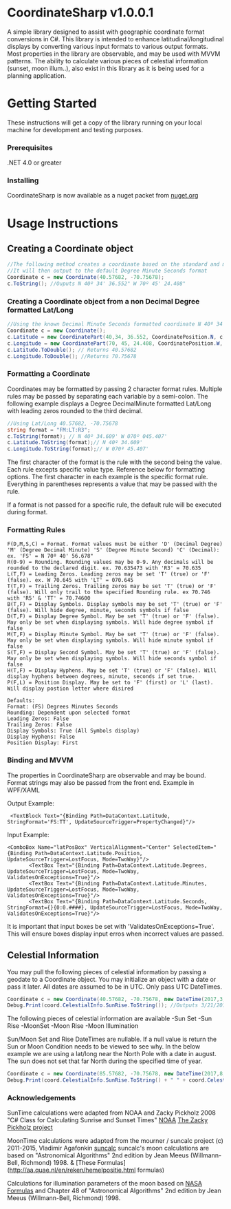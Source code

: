 # CoordinateSharp v1.0.0.1
A simple library designed to assist with geographic coordinate format conversions in C#. This library is intended to enhance latitudinal/longitudinal displays by converting various input formats to various output formats. Most properties in the library are observable, and may be used with MVVM patterns. The ability to calculate various pieces of celestial information (sunset, moon illum..), also exist in this library as it is being used for a planning application.

# Getting Started
These instructions will get a copy of the library running on your local machine for development and testing purposes.

### Prerequisites
.NET 4.0 or greater

### Installing
CoordinateSharp is now available as a nuget packet from [nuget.org](https://www.nuget.org/packages/CoordinateSharp/)

# Usage Instructions

## Creating a Coordinate object

```C#
//The following method creates a coordinate based on the standard and most widely used Decimal Degree format.
//It will then output to the default Degree Minute Seconds format
Coordinate c = new Coordinate(40.57682, -70.75678);
c.ToString(); //Ouputs N 40º 34' 36.552" W 70º 45' 24.408"
```
### Creating a Coordinate object from a non Decimal Degree formatted Lat/Long

```C#
//Using the known Decimal Minute Seconds formatted coordinate N 40º 34' 36.552" W 70º 45' 24.408"
Coordinate c = new Coordinate();
c.Latitude = new CoordinatePart(40,34, 36.552, CoordinatePosition.N, c);
c.Longitude = new CoordinatePart(70, 45, 24.408, CoordinatePosition.W, c);
c.Latitude.ToDouble(); // Returns 40.57682
c.Longitude.ToDouble(); //Returns 70.75678
```
### Formatting a Coordinate

Coordinates may be formatted by passing 2 character format rules. Multiple rules may be passed by separating each variable by a semi-colon. The following example displays a Degree DecimalMinute formatted Lat/Long with leading zeros rounded to the third decimal.
```C#
//Using Lat/Long 40.57682, -70.75678 
string format = "FM:LT:R3";
c.ToString(format); // N 40º 34.609' W 070º 045.407'
c.Latitude.ToString(format);// N 40º 34.609'
c.Longitude.ToString(format);// W 070º 45.407'
```

The first character of the format is the rule with the second being the value. Each rule excepts specific value type. Reference below for formatting options. The first character in each example is the specific format rule. Everything in parentheses represents a value that may be passed with the rule.

If a format is not passed for a specific rule, the default rule will be executed during format.

### Formatting Rules

```
F(D,M,S,C) = Format. Format values must be either 'D' (Decimal Degree) 'M' (Degree Decimal Minute) 'S' (Degree Minute Second) 'C' (Decimal): ex. 'FS' = N 70º 40' 56.678"
R(0-9) = Rounding. Rounding values may be 0-9. Any decimals will be rounded to the declared digit. ex. 70.635473 with 'R3' = 70.635
L(T,F) = Leading Zeros. Leading zeros may be set 'T' (true) or 'F' (false). ex. W 70.645 with 'LT' = 070.645
T(T,F) = Trailing Zeros. Trailing zeros may be set 'T' (true) or 'F' (false). Will only trail to the specified Rounding rule. ex 70.746 with 'R5' & 'TT' = 70.74600
B(T,F) = Display Symbols. Display symbols may be set 'T' (true) or 'F' (false). Will hide degree, minute, seconds symbols if false
D(T,F) = Display Degree Symbol. May be set 'T' (true) or 'F' (false). May only be set when displaying symbols. Will hide degree symbol if false
M(T,F) = Display Minute Symbol. May be set 'T' (true) or 'F' (false). May only be set when displaying symbols. Will hide minute symbol if false
S(T,F) = Display Second Symbol. May be set 'T' (true) or 'F' (false). May only be set when displaying symbols. Will hide seconds symbol if false
H(T,F) = Display Hyphens. May be set 'T' (true) or 'F' (false). Will display hyphens between degrees, minute, seconds if set true.
P(F,L) = Position Display. May be set to 'F' (first) or 'L' (last). Will display postion letter where disired

Defaults:
Format: (FS) Degrees Minutes Seconds
Rounding: Dependent upon selected format
Leading Zeros: False
Trailing Zeros: False
Display Symbols: True (All Symbols display)
Display Hyphens: False
Position Display: First        
```

### Binding and MVVM

The properties in CoordinateSharp are observable and may be bound. Format strings may also be passed from the front end. Example in WPF/XAML

Output Example:
```XAML
 <TextBlock Text="{Binding Path=DataContext.Latitude, StringFormat='FS:TT', UpdateSourceTrigger=PropertyChanged}"/>
 ```
 Input Example:
 ```XAML
 <ComboBox Name="latPosBox" VerticalAlignment="Center" SelectedItem="{Binding Path=DataContext.Latitude.Position, UpdateSourceTrigger=LostFocus, Mode=TwoWay}"/>
        <TextBox Text="{Binding Path=DataContext.Latitude.Degrees, UpdateSourceTrigger=LostFocus, Mode=TwoWay, ValidatesOnExceptions=True}"/>
        <TextBox Text="{Binding Path=DataContext.Latitude.Minutes, UpdateSourceTrigger=LostFocus, Mode=TwoWay, ValidatesOnExceptions=True}"/>
        <TextBox Text="{Binding Path=DataContext.Latitude.Seconds, StringFormat={}{0:0.####}, UpdateSourceTrigger=LostFocus, Mode=TwoWay, ValidatesOnExceptions=True}"/>
 ```
 
 It is important that input boxes be set with 'ValidatesOnExceptions=True'. This will ensure boxes display input erros when incorrect values are passed.
 
 ## Celestial Information
 
 You may pull the following pieces of celestial information by passing a geodate to a Coordinate object. You may initialize an object with a date or pass it later. All dates are assumed to be in UTC. Only pass UTC DateTimes.

  ```C#
  Coordinate c = new Coordinate(40.57682, -70.75678, new DateTime(2017,3,21));
  Debug.Print(coord.CelestialInfo.SunRise.ToString()); //Outputs 3/21/2017 10:44:00 AM
  ```
  
  The following pieces of celestial information are available
    -Sun Set
    -Sun Rise
    -MoonSet
    -Moon Rise
    -Moon Illumination
    
  Sun/Moon Set and Rise DateTimes are nullable. If a null value is return the Sun or Moon Condition needs to be viewed to see why. In the below example we are using a lat/long near the North Pole with a date in august. The sun does not set that far North during the specified time of year.
  
   ```C#
  Coordinate c = new Coordinate(85.57682, -70.75678, new DateTime(2017,8,21));
  Debug.Print(coord.CelestialInfo.SunRise.ToString() + " " + coord.CelestialInfo.SunCondition); //Outputs UpAllDay
  ```
  
### Acknowledgements

SunTime calculations were adapted from NOAA and Zacky Pickholz 2008 "C# Class for Calculating Sunrise and Sunset Times" 
 [NOAA](https://www.esrl.noaa.gov/gmd/grad/solcalc/main.js)
 [The Zacky Pickholz project](https://www.codeproject.com/Articles/29306/C-Class-for-Calculating-Sunrise-and-Sunset-Times)

MoonTime calculations were adapted from the mourner / suncalc project (c) 2011-2015, Vladimir Agafonkin [suncalc](https://github.com/mourner/suncalc/blob/master/suncalc.js)
suncalc's moon calculations are based on "Astronomical Algorithms" 2nd edition by Jean Meeus (Willmann-Bell, Richmond) 1998.
 & [These Formulas](http://aa.quae.nl/en/reken/hemelpositie.html formulas)

Calculations for illumination parameters of the moon based on [NASA Formulas](http://idlastro.gsfc.nasa.gov/ftp/pro/astro/mphase.pro) and Chapter 48 of "Astronomical Algorithms" 2nd edition by Jean Meeus (Willmann-Bell, Richmond) 1998.
  
  
